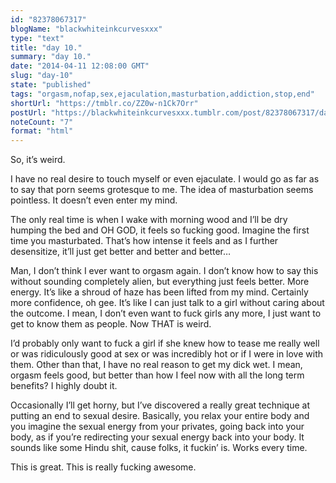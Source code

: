 ```yaml
---
id: "82378067317"
blogName: "blackwhiteinkcurvesxxx"
type: "text"
title: "day 10."
summary: "day 10."
date: "2014-04-11 12:08:00 GMT"
slug: "day-10"
state: "published"
tags: "orgasm,nofap,sex,ejaculation,masturbation,addiction,stop,end"
shortUrl: "https://tmblr.co/ZZ0w-n1Ck7Orr"
postUrl: "https://blackwhiteinkcurvesxxx.tumblr.com/post/82378067317/day-10"
noteCount: "7"
format: "html"
---
```


So, it’s weird.

I have no real desire to touch myself or even ejaculate. I would go as far as to say that porn seems grotesque to me. The idea of masturbation seems pointless. It doesn’t even enter my mind.

The only real time is when I wake with morning wood and I’ll be dry humping the bed and OH GOD, it feels so fucking good. Imagine the first time you masturbated. That’s how intense it feels and as I further desensitize, it’ll just get better and better and better…

Man, I don’t think I ever want to orgasm again. I don’t know how to say this without sounding completely alien, but everything just feels better. More energy. It’s like a shroud of haze has been lifted from my mind. Certainly more confidence, oh gee. It’s like I can just talk to a girl without caring about the outcome. I mean, I don’t even want to fuck girls any more, I just want to get to know them as people. Now THAT is weird. 

I’d probably only want to fuck a girl if she knew how to tease me really well or was ridiculously good at sex or was incredibly hot or if I were in love with them. Other than that, I have no real reason to get my dick wet. I mean, orgasm feels good, but better than how I feel now with all the long term benefits? I highly doubt it.

Occasionally I’ll get horny, but I’ve discovered a really great technique at putting an end to sexual desire. Basically, you relax your entire body and you imagine the sexual energy from your privates, going back into your body, as if you’re redirecting your sexual energy back into your body. It sounds like some Hindu shit, cause folks, it fuckin’ is. Works every time.

This is great. This is really fucking awesome.